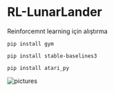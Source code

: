 # RL-LunarLander
Reinforcemnt learning için alıştırma 
```
pip install gym

pip install stable-baselines3

pip install atari_py
```
![pictures](picture1.png)
